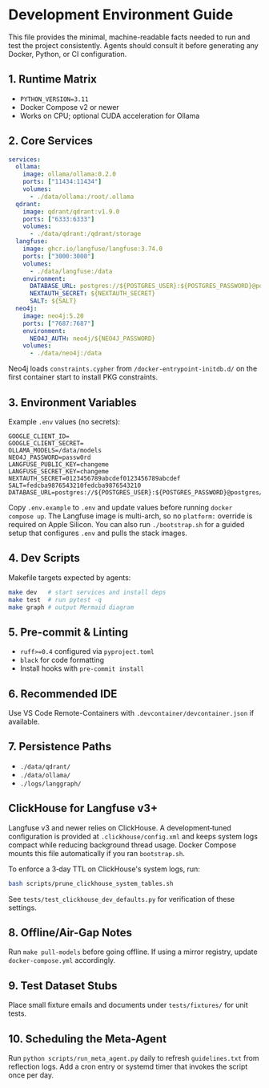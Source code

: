 # Development Environment Guide

This file provides the minimal, machine-readable facts needed to run and test the project consistently. Agents should consult it before generating any Docker, Python, or CI configuration.

## 1. Runtime Matrix
- `PYTHON_VERSION=3.11`
- Docker Compose v2 or newer
- Works on CPU; optional CUDA acceleration for Ollama

## 2. Core Services
```yaml
services:
  ollama:
    image: ollama/ollama:0.2.0
    ports: ["11434:11434"]
    volumes:
      - ./data/ollama:/root/.ollama
  qdrant:
    image: qdrant/qdrant:v1.9.0
    ports: ["6333:6333"]
    volumes:
      - ./data/qdrant:/qdrant/storage
  langfuse:
    image: ghcr.io/langfuse/langfuse:3.74.0
    ports: ["3000:3000"]
    volumes:
      - ./data/langfuse:/data
    environment:
      DATABASE_URL: postgres://${POSTGRES_USER}:${POSTGRES_PASSWORD}@postgres/${POSTGRES_DB}
      NEXTAUTH_SECRET: ${NEXTAUTH_SECRET}
      SALT: ${SALT}
  neo4j:
    image: neo4j:5.20
    ports: ["7687:7687"]
    environment:
      NEO4J_AUTH: neo4j/${NEO4J_PASSWORD}
    volumes:
      - ./data/neo4j:/data
```

Neo4j loads `constraints.cypher` from `/docker-entrypoint-initdb.d/` on the first
container start to install PKG constraints.

## 3. Environment Variables
Example `.env` values (no secrets):
```env
GOOGLE_CLIENT_ID=
GOOGLE_CLIENT_SECRET=
OLLAMA_MODELS=/data/models
NEO4J_PASSWORD=passw0rd
LANGFUSE_PUBLIC_KEY=changeme
LANGFUSE_SECRET_KEY=changeme
NEXTAUTH_SECRET=0123456789abcdef0123456789abcdef
SALT=fedcba9876543210fedcba9876543210
DATABASE_URL=postgres://${POSTGRES_USER}:${POSTGRES_PASSWORD}@postgres/${POSTGRES_DB}
```
Copy `.env.example` to `.env` and update values before running `docker compose up`.
The Langfuse image is multi-arch, so no `platform:` override is required on Apple Silicon.
You can also run `./bootstrap.sh` for a guided setup that configures `.env` and pulls the stack images.

## 4. Dev Scripts
Makefile targets expected by agents:
```bash
make dev   # start services and install deps
make test  # run pytest -q
make graph # output Mermaid diagram
```

## 5. Pre-commit & Linting
- `ruff>=0.4` configured via `pyproject.toml`
- `black` for code formatting
- Install hooks with `pre-commit install`

## 6. Recommended IDE
Use VS Code Remote-Containers with `.devcontainer/devcontainer.json` if available.

## 7. Persistence Paths
- `./data/qdrant/`
- `./data/ollama/`
- `./logs/langgraph/`

## ClickHouse for Langfuse v3+

Langfuse v3 and newer relies on ClickHouse. A development‑tuned configuration
is provided at `.clickhouse/config.xml` and keeps system logs compact while
reducing background thread usage. Docker Compose mounts this file automatically
if you ran `bootstrap.sh`.

To enforce a 3‑day TTL on ClickHouse's system logs, run:

```bash
bash scripts/prune_clickhouse_system_tables.sh
```

See `tests/test_clickhouse_dev_defaults.py` for verification of these settings.

## 8. Offline/Air-Gap Notes
Run `make pull-models` before going offline. If using a mirror registry, update `docker-compose.yml` accordingly.

## 9. Test Dataset Stubs
Place small fixture emails and documents under `tests/fixtures/` for unit tests.

## 10. Scheduling the Meta-Agent
Run `python scripts/run_meta_agent.py` daily to refresh `guidelines.txt` from reflection logs.
Add a cron entry or systemd timer that invokes the script once per day.
